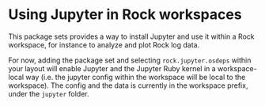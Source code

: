 # Using Jupyter in Rock workspaces

This package sets provides a way to install Jupyter and use it within a Rock
workspace, for instance to analyze and plot Rock log data.

For now, adding the package set and selecting `rock.jupyter.osdeps` within your layout
will enable Jupyter and the Jupyter Ruby kernel in a workspace-local way (i.e.
the jupyter config within the workspace will be local to the workspace).  The
config and the data is currently in the workspace prefix, under the `jupyter`
folder.
